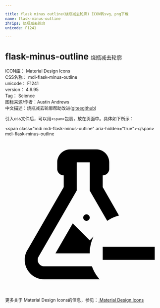 ```yaml
---

title: flask minus outline(烧瓶减去轮廓) ICON转svg、png下载
name: flask-minus-outline
zhTips: 烧瓶减去轮廓
unicode: F1241

---
```


# flask-minus-outline  <small style="font-size: 60%;font-weight: 100">烧瓶减去轮廓</small>


<div class="detail-page">
<p>
<span>
ICON库：
<span class="badge-secondary badge">Material Design Icons</span> 
</span>
<br/>
<span>
CSS名称：
<span class="badge-secondary badge">mdi-flask-minus-outline</span> 
</span>
<br/>
<span>
unicode：
<span class="badge-secondary badge">F1241</span> 
</span>
<br/>
<span>
version：
<span class="badge-secondary badge">4.6.95</span> 
</span>
<br/>
<span>Tag：
<span class="badge-light badge">Science</span>
</span>
<br/>
<span>图标来源/作者：<span class="badge-light badge">Austin Andrews</span></span> 
<br/>
<span class="zh-detail">中文描述：<span class="badge-primary badge">烧瓶减去轮廓</span><span class="help-link"><span>帮助改进</span>(<a href="https://gitee.com/liuwave/icon-helper/edit/master/json/material/flask-minus-outline.json" target="_blank" rel="noopener noreferrer">gitee</a><a href="https://github.com/liuwave/icon-helper/edit/master/json/material/flask-minus-outline.json" target="_blank" rel="noopener noreferrer">github</a></span>)</span><br/>
</p>
</div>
<div class="alert alert-dark">
  <i class="mdi mdi-flask-minus-outline mdi-48px"></i>
  <i class="mdi mdi-flask-minus-outline mdi-36px"></i>
  <i class="mdi mdi-flask-minus-outline mdi-24px"></i>
  <i class="mdi mdi-flask-minus-outline mdi-18px"></i>
</div>
<div>
  <p>引入css文件后，可以用<code>&lt;span&gt;</code>包裹，放在页面中。具体如下所示：    
  </p>
  <div class="alert alert-primary" style="font-size: 14px">
    &lt;span class="mdi mdi-flask-minus-outline" aria-hidden="true"&gt;&lt;/span&gt;
    <copy-btn content='<span class="mdi mdi-flask-minus-outline" aria-hidden="true"></span>'></copy-btn>
  </div>
  <div class="alert alert-secondary">
    <i class="mdi mdi-flask-minus-outline"
    style="font-size: 24px"
    aria-hidden="true"></i> mdi-flask-minus-outline
    <copy-btn content="mdi-flask-minus-outline" btn-title="复制图标名称"></copy-btn>
  </div>
</div>
<div id="svg" class="svg-wrap">
<svg xmlns="http://www.w3.org/2000/svg" viewBox="0 0 24 24"><path d="M23 17V19H15V17H23M5 19C5 19.55 5.45 20 6 20H13.34C13.61 20.75 14 21.42 14.53 22H6C4.34 22 3 20.66 3 19C3 18.4 3.18 17.84 3.5 17.36L9 7.81V6C8.45 6 8 5.55 8 5V4C8 2.9 8.9 2 10 2H14C15.11 2 16 2.9 16 4V5C16 5.55 15.55 6 15 6V7.81L17.5 12.18C16.86 12.35 16.24 12.63 15.69 13L13 8.35V4H11V8.35L5.18 18.43C5.07 18.59 5 18.79 5 19M13 16L13.58 15.42C13.21 16.2 13 17.08 13 18H7.73L10.39 13.39L13 16M12.5 12C12.78 12 13 12.22 13 12.5C13 12.78 12.78 13 12.5 13C12.22 13 12 12.78 12 12.5C12 12.22 12.22 12 12.5 12Z" /></svg>
</div>
<detail full-name='mdi-flask-minus-outline'></detail>
    
<div><p>更多关于 Material Design Icons的信息，参见：<a target="_blank" href="https://iconhelper.cn/material.html"> Material Design Icons</a>
</p></div>
